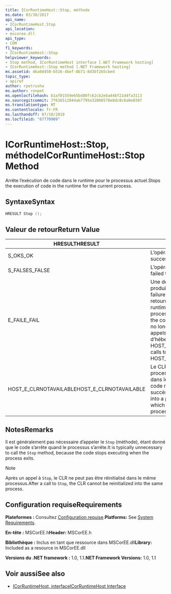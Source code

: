 ```yaml
---
title: ICorRuntimeHost::Stop, méthode
ms.date: 03/30/2017
api_name:
- ICorRuntimeHost.Stop
api_location:
- mscoree.dll
api_type:
- COM
f1_keywords:
- ICorRuntimeHost::Stop
helpviewer_keywords:
- Stop method, ICorRuntimeHost interface [.NET Framework hosting]
- ICorRuntimeHost::Stop method [.NET Framework hosting]
ms.assetid: 46a0d450-b516-4bef-8b71-8d3bf265cbed
topic_type:
- apiref
author: rpetrusha
ms.author: ronpet
ms.openlocfilehash: b1af01559e65bd80fc62cb2eba44bf21d4fa3113
ms.sourcegitcommit: 7f616512044ab7795e32806578e8dc0c6a0e038f
ms.translationtype: MT
ms.contentlocale: fr-FR
ms.lasthandoff: 07/10/2019
ms.locfileid: "67770909"
---
```

# <a name="icorruntimehoststop-method"></a><span data-ttu-id="d607c-102">ICorRuntimeHost::Stop, méthode</span><span class="sxs-lookup"><span data-stu-id="d607c-102">ICorRuntimeHost::Stop Method</span></span>
<span data-ttu-id="d607c-103">Arrête l’exécution de code dans le runtime pour le processus actuel.</span><span class="sxs-lookup"><span data-stu-id="d607c-103">Stops the execution of code in the runtime for the current process.</span></span>  
  
## <a name="syntax"></a><span data-ttu-id="d607c-104">Syntaxe</span><span class="sxs-lookup"><span data-stu-id="d607c-104">Syntax</span></span>  
  
```cpp  
HRESULT Stop ();  
```  
  
## <a name="return-value"></a><span data-ttu-id="d607c-105">Valeur de retour</span><span class="sxs-lookup"><span data-stu-id="d607c-105">Return Value</span></span>  
  
|<span data-ttu-id="d607c-106">HRESULT</span><span class="sxs-lookup"><span data-stu-id="d607c-106">HRESULT</span></span>|<span data-ttu-id="d607c-107">Description</span><span class="sxs-lookup"><span data-stu-id="d607c-107">Description</span></span>|  
|-------------|-----------------|  
|<span data-ttu-id="d607c-108">S_OK</span><span class="sxs-lookup"><span data-stu-id="d607c-108">S_OK</span></span>|<span data-ttu-id="d607c-109">L’opération a réussi.</span><span class="sxs-lookup"><span data-stu-id="d607c-109">The operation was successful.</span></span>|  
|<span data-ttu-id="d607c-110">S_FALSE</span><span class="sxs-lookup"><span data-stu-id="d607c-110">S_FALSE</span></span>|<span data-ttu-id="d607c-111">L’opération a échoué.</span><span class="sxs-lookup"><span data-stu-id="d607c-111">The operation failed to complete.</span></span>|  
|<span data-ttu-id="d607c-112">E_FAIL</span><span class="sxs-lookup"><span data-stu-id="d607c-112">E_FAIL</span></span>|<span data-ttu-id="d607c-113">Une défaillance grave et inconnue s’est produite.</span><span class="sxs-lookup"><span data-stu-id="d607c-113">An unknown, catastrophic failure occurred.</span></span> <span data-ttu-id="d607c-114">Si une méthode retourne E_FAIL, le common language runtime (CLR) n’est plus utilisable dans le processus.</span><span class="sxs-lookup"><span data-stu-id="d607c-114">If a method returns E_FAIL, the common language runtime (CLR) is no longer usable in the process.</span></span> <span data-ttu-id="d607c-115">Les appels suivants à toute API d’hébergement retournent HOST_E_CLRNOTAVAILABLE.</span><span class="sxs-lookup"><span data-stu-id="d607c-115">Subsequent calls to any hosting APIs return HOST_E_CLRNOTAVAILABLE.</span></span>|  
|<span data-ttu-id="d607c-116">HOST_E_CLRNOTAVAILABLE</span><span class="sxs-lookup"><span data-stu-id="d607c-116">HOST_E_CLRNOTAVAILABLE</span></span>|<span data-ttu-id="d607c-117">Le CLR n’a pas été chargé dans un processus ou le CLR est dans un état dans lequel il ne peut pas exécuter le code managé ou traiter l’appel avec succès.</span><span class="sxs-lookup"><span data-stu-id="d607c-117">The CLR has not been loaded into a process, or the CLR is in a state in which it cannot run managed code or process the call successfully.</span></span>|  
  
## <a name="remarks"></a><span data-ttu-id="d607c-118">Notes</span><span class="sxs-lookup"><span data-stu-id="d607c-118">Remarks</span></span>  
 <span data-ttu-id="d607c-119">Il est généralement pas nécessaire d’appeler le `Stop` (méthode), étant donné que le code s’arrête quand le processus s’arrête.</span><span class="sxs-lookup"><span data-stu-id="d607c-119">It is typically unnecessary to call the `Stop` method, because the code stops executing when the process exits.</span></span>  
  
> [!NOTE]
>  <span data-ttu-id="d607c-120">Après un appel à `Stop`, le CLR ne peut pas être réinitialisé dans le même processus.</span><span class="sxs-lookup"><span data-stu-id="d607c-120">After a call to `Stop`, the CLR cannot be reinitialized into the same process.</span></span>  
  
## <a name="requirements"></a><span data-ttu-id="d607c-121">Configuration requise</span><span class="sxs-lookup"><span data-stu-id="d607c-121">Requirements</span></span>  
 <span data-ttu-id="d607c-122">**Plateformes :** Consultez [Configuration requise](../../../../docs/framework/get-started/system-requirements.md).</span><span class="sxs-lookup"><span data-stu-id="d607c-122">**Platforms:** See [System Requirements](../../../../docs/framework/get-started/system-requirements.md).</span></span>  
  
 <span data-ttu-id="d607c-123">**En-tête :** MSCorEE.h</span><span class="sxs-lookup"><span data-stu-id="d607c-123">**Header:** MSCorEE.h</span></span>  
  
 <span data-ttu-id="d607c-124">**Bibliothèque :** Inclus en tant que ressource dans MSCorEE.dll</span><span class="sxs-lookup"><span data-stu-id="d607c-124">**Library:** Included as a resource in MSCorEE.dll</span></span>  
  
 <span data-ttu-id="d607c-125">**Versions du .NET framework :** 1.0, 1.1</span><span class="sxs-lookup"><span data-stu-id="d607c-125">**.NET Framework Versions:** 1.0, 1.1</span></span>  
  
## <a name="see-also"></a><span data-ttu-id="d607c-126">Voir aussi</span><span class="sxs-lookup"><span data-stu-id="d607c-126">See also</span></span>

- [<span data-ttu-id="d607c-127">ICorRuntimeHost, interface</span><span class="sxs-lookup"><span data-stu-id="d607c-127">ICorRuntimeHost Interface</span></span>](../../../../docs/framework/unmanaged-api/hosting/icorruntimehost-interface.md)
